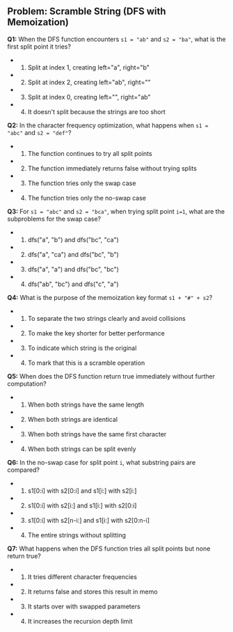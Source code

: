 ## Problem: Scramble String (DFS with Memoization)

**Q1:** When the DFS function encounters `s1 = "ab"` and `s2 = "ba"`, what is the first split point it tries?

- 1. Split at index 1, creating left="a", right="b"
- 2. Split at index 2, creating left="ab", right=""
- 3. Split at index 0, creating left="", right="ab"
- 4. It doesn't split because the strings are too short

**Q2:** In the character frequency optimization, what happens when `s1 = "abc"` and `s2 = "def"`?

- 1. The function continues to try all split points
- 2. The function immediately returns false without trying splits
- 3. The function tries only the swap case
- 4. The function tries only the no-swap case

**Q3:** For `s1 = "abc"` and `s2 = "bca"`, when trying split point `i=1`, what are the subproblems for the swap case?

- 1. dfs("a", "b") and dfs("bc", "ca")
- 2. dfs("a", "ca") and dfs("bc", "b")
- 3. dfs("a", "a") and dfs("bc", "bc")
- 4. dfs("ab", "bc") and dfs("c", "a")

**Q4:** What is the purpose of the memoization key format `s1 + "#" + s2`?

- 1. To separate the two strings clearly and avoid collisions
- 2. To make the key shorter for better performance
- 3. To indicate which string is the original
- 4. To mark that this is a scramble operation

**Q5:** When does the DFS function return true immediately without further computation?

- 1. When both strings have the same length
- 2. When both strings are identical
- 3. When both strings have the same first character
- 4. When both strings can be split evenly

**Q6:** In the no-swap case for split point `i`, what substring pairs are compared?

- 1. s1[0:i] with s2[0:i] and s1[i:] with s2[i:]
- 2. s1[0:i] with s2[i:] and s1[i:] with s2[0:i]
- 3. s1[0:i] with s2[n-i:] and s1[i:] with s2[0:n-i]
- 4. The entire strings without splitting

**Q7:** What happens when the DFS function tries all split points but none return true?

- 1. It tries different character frequencies
- 2. It returns false and stores this result in memo
- 3. It starts over with swapped parameters
- 4. It increases the recursion depth limit
